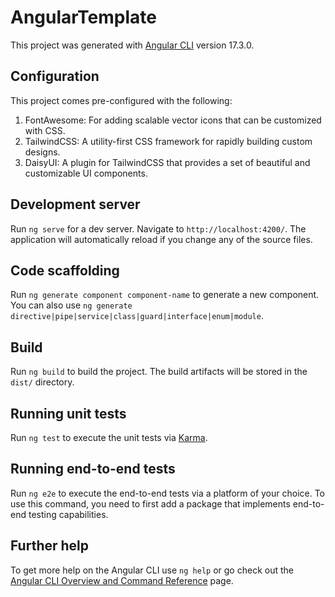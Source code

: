# AngularTemplate

This project was generated with [Angular CLI](https://github.com/angular/angular-cli) version 17.3.0.

## Configuration

This project comes pre-configured with the following:

1. FontAwesome: For adding scalable vector icons that can be customized with CSS.
2. TailwindCSS: A utility-first CSS framework for rapidly building custom designs.
3. DaisyUI: A plugin for TailwindCSS that provides a set of beautiful and customizable UI components.

## Development server

Run `ng serve` for a dev server. Navigate to `http://localhost:4200/`. The application will automatically reload if you change any of the source files.

## Code scaffolding

Run `ng generate component component-name` to generate a new component. You can also use `ng generate directive|pipe|service|class|guard|interface|enum|module`.

## Build

Run `ng build` to build the project. The build artifacts will be stored in the `dist/` directory.

## Running unit tests

Run `ng test` to execute the unit tests via [Karma](https://karma-runner.github.io).

## Running end-to-end tests

Run `ng e2e` to execute the end-to-end tests via a platform of your choice. To use this command, you need to first add a package that implements end-to-end testing capabilities.

## Further help

To get more help on the Angular CLI use `ng help` or go check out the [Angular CLI Overview and Command Reference](https://angular.io/cli) page.
